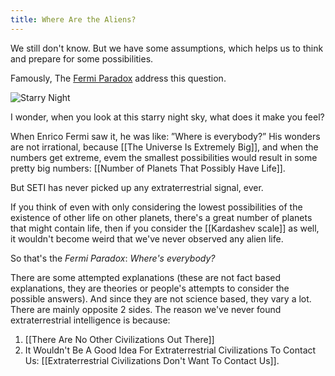 ```yaml
---
title: Where Are the Aliens?
---
```


We still don't know. But we have some assumptions, which helps us to think and prepare for some possibilities.

Famously, The [Fermi Paradox](https://en.wikipedia.org/wiki/Fermi_paradox) address this question.

![Starry Night](https://images.unsplash.com/photo-1465101046530-73398c7f28ca?ixid=MXwxMjA3fDB8MHxwaG90by1wYWdlfHx8fGVufDB8fHw%3D&ixlib=rb-1.2.1&auto=format&fit=crop&w=1506&q=80)

I wonder, when you look at this starry night sky, what does it make you feel?

When Enrico Fermi saw it, he was like: ”Where is everybody?” His wonders are not irrational, because [[The Universe Is Extremely Big]], and when the numbers get extreme, evem the smallest possibilities would result in some pretty big numbers: [[Number of Planets That Possibly Have Life]].

But SETI has never picked up any extraterrestrial signal, ever.

If you think of even with only considering the lowest possibilities of the existence of other life on other planets, there's a great number of planets that might contain life, then if you consider the [[Kardashev scale]] as well, it wouldn't become weird that we've never observed any alien life.

So that's the *Fermi Paradox*: *Where's everybody?*

There are some attempted explanations (these are not fact based explanations, they are theories or people's attempts to consider the possible answers). And since they are not science based, they vary a lot. There are mainly opposite 2 sides. The reason we've never found extraterrestrial intelligence is because:

1. [[There Are No Other Civilizations Out There]]
2. It Wouldn't Be A Good Idea For Extraterrestrial Civilizations To Contact Us: [[Extraterrestrial Civilizations Don't Want To Contact Us]].

